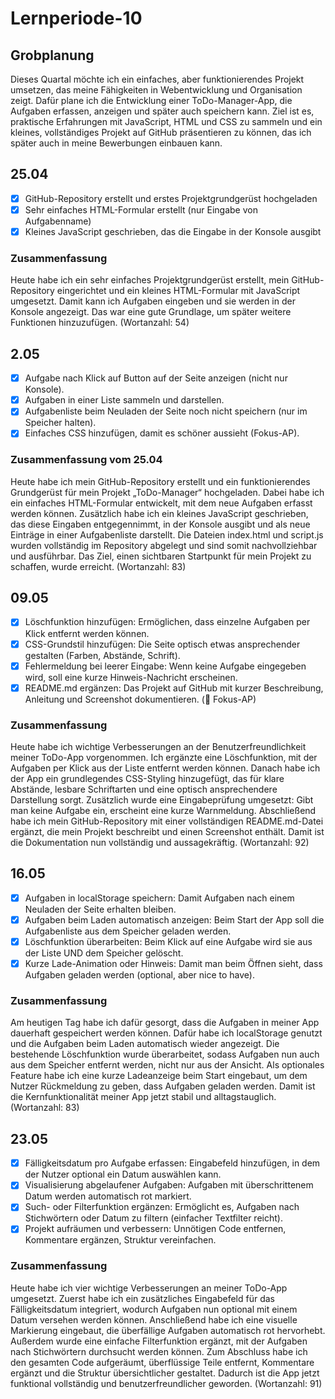 # Lernperiode-10
## Grobplanung
Dieses Quartal möchte ich ein einfaches, aber funktionierendes Projekt umsetzen, das meine Fähigkeiten in Webentwicklung und Organisation zeigt. Dafür plane ich die Entwicklung einer ToDo-Manager-App, die Aufgaben erfassen, anzeigen und später auch speichern kann. Ziel ist es, praktische Erfahrungen mit JavaScript, HTML und CSS zu sammeln und ein kleines, vollständiges Projekt auf GitHub präsentieren zu können, das ich später auch in meine Bewerbungen einbauen kann.

## 25.04
- [x] GitHub-Repository erstellt und erstes Projektgrundgerüst hochgeladen
- [x] Sehr einfaches HTML-Formular erstellt (nur Eingabe von Aufgabenname)
- [x] Kleines JavaScript geschrieben, das die Eingabe in der Konsole ausgibt

### Zusammenfassung
Heute habe ich ein sehr einfaches Projektgrundgerüst erstellt, mein GitHub-Repository eingerichtet und ein kleines HTML-Formular mit JavaScript umgesetzt. Damit kann ich Aufgaben eingeben und sie werden in der Konsole angezeigt. Das war eine gute Grundlage, um später weitere Funktionen hinzuzufügen.
(Wortanzahl: 54)

## 2.05
- [x] Aufgabe nach Klick auf Button auf der Seite anzeigen (nicht nur Konsole).
- [x] Aufgaben in einer Liste sammeln und darstellen.
- [x] Aufgabenliste beim Neuladen der Seite noch nicht speichern (nur im Speicher halten).
- [x] Einfaches CSS hinzufügen, damit es schöner aussieht (Fokus-AP).

### Zusammenfassung vom 25.04
Heute habe ich mein GitHub-Repository erstellt und ein funktionierendes Grundgerüst für mein Projekt „ToDo-Manager“ hochgeladen. Dabei habe ich ein einfaches HTML-Formular entwickelt, mit dem neue Aufgaben erfasst werden können. Zusätzlich habe ich ein kleines JavaScript geschrieben, das diese Eingaben entgegennimmt, in der Konsole ausgibt und als neue Einträge in einer Aufgabenliste darstellt. Die Dateien index.html und script.js wurden vollständig im Repository abgelegt und sind somit nachvollziehbar und ausführbar. Das Ziel, einen sichtbaren Startpunkt für mein Projekt zu schaffen, wurde erreicht. (Wortanzahl: 83)

## 09.05
- [X]  Löschfunktion hinzufügen: Ermöglichen, dass einzelne Aufgaben per Klick entfernt werden können.
- [X] CSS-Grundstil hinzufügen: Die Seite optisch etwas ansprechender gestalten (Farben, Abstände, Schrift).
- [X] Fehlermeldung bei leerer Eingabe: Wenn keine Aufgabe eingegeben wird, soll eine kurze Hinweis-Nachricht erscheinen.
- [X] README.md ergänzen: Das Projekt auf GitHub mit kurzer Beschreibung, Anleitung und Screenshot dokumentieren. (🔴 Fokus-AP)

### Zusammenfassung
Heute habe ich wichtige Verbesserungen an der Benutzerfreundlichkeit meiner ToDo-App vorgenommen. Ich ergänzte eine Löschfunktion, mit der Aufgaben per Klick aus der Liste entfernt werden können. Danach habe ich der App ein grundlegendes CSS-Styling hinzugefügt, das für klare Abstände, lesbare Schriftarten und eine optisch ansprechendere Darstellung sorgt. Zusätzlich wurde eine Eingabeprüfung umgesetzt: Gibt man keine Aufgabe ein, erscheint eine kurze Warnmeldung. Abschließend habe ich mein GitHub-Repository mit einer vollständigen README.md-Datei ergänzt, die mein Projekt beschreibt und einen Screenshot enthält. Damit ist die Dokumentation nun vollständig und aussagekräftig. (Wortanzahl: 92)

## 16.05
- [X] Aufgaben in localStorage speichern: Damit Aufgaben nach einem Neuladen der Seite erhalten bleiben.
- [X] Aufgaben beim Laden automatisch anzeigen: Beim Start der App soll die Aufgabenliste aus dem Speicher geladen werden.
- [X] Löschfunktion überarbeiten: Beim Klick auf eine Aufgabe wird sie aus der Liste UND dem Speicher gelöscht.
- [X] Kurze Lade-Animation oder Hinweis: Damit man beim Öffnen sieht, dass Aufgaben geladen werden (optional, aber nice to have).

### Zusammenfassung
Am heutigen Tag habe ich dafür gesorgt, dass die Aufgaben in meiner App dauerhaft gespeichert werden können. Dafür habe ich localStorage genutzt und die Aufgaben beim Laden automatisch wieder angezeigt. Die bestehende Löschfunktion wurde überarbeitet, sodass Aufgaben nun auch aus dem Speicher entfernt werden, nicht nur aus der Ansicht. Als optionales Feature habe ich eine kurze Ladeanzeige beim Start eingebaut, um dem Nutzer Rückmeldung zu geben, dass Aufgaben geladen werden. Damit ist die Kernfunktionalität meiner App jetzt stabil und alltagstauglich. (Wortanzahl: 83)

## 23.05
- [X] Fälligkeitsdatum pro Aufgabe erfassen: Eingabefeld hinzufügen, in dem der Nutzer optional ein Datum auswählen kann.
- [X] Visualisierung abgelaufener Aufgaben: Aufgaben mit überschrittenem Datum werden automatisch rot markiert.
- [X] Such- oder Filterfunktion ergänzen: Ermöglicht es, Aufgaben nach Stichwörtern oder Datum zu filtern (einfacher Textfilter reicht).
- [X] Projekt aufräumen und verbessern: Unnötigen Code entfernen, Kommentare ergänzen, Struktur vereinfachen.

### Zusammenfassung
Heute habe ich vier wichtige Verbesserungen an meiner ToDo-App umgesetzt. Zuerst habe ich ein zusätzliches Eingabefeld für das Fälligkeitsdatum integriert, wodurch Aufgaben nun optional mit einem Datum versehen werden können. Anschließend habe ich eine visuelle Markierung eingebaut, die überfällige Aufgaben automatisch rot hervorhebt. Außerdem wurde eine einfache Filterfunktion ergänzt, mit der Aufgaben nach Stichwörtern durchsucht werden können. Zum Abschluss habe ich den gesamten Code aufgeräumt, überflüssige Teile entfernt, Kommentare ergänzt und die Struktur übersichtlicher gestaltet. Dadurch ist die App jetzt funktional vollständig und benutzerfreundlicher geworden. (Wortanzahl: 91)




